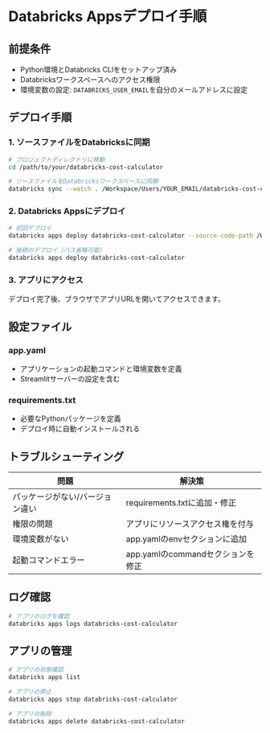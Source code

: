 # Databricks Appsデプロイ手順

## 前提条件

- Python環境とDatabricks CLIをセットアップ済み
- Databricksワークスペースへのアクセス権限
- 環境変数の設定: `DATABRICKS_USER_EMAIL`を自分のメールアドレスに設定

## デプロイ手順

### 1. ソースファイルをDatabricksに同期

```bash
# プロジェクトディレクトリに移動
cd /path/to/your/databricks-cost-calculator

# ソースファイルをDatabricksワークスペースに同期
databricks sync --watch . /Workspace/Users/YOUR_EMAIL/databricks-cost-calculator
```

### 2. Databricks Appsにデプロイ

```bash
# 初回デプロイ
databricks apps deploy databricks-cost-calculator --source-code-path /Workspace/Users/YOUR_EMAIL/databricks-cost-calculator

# 後続のデプロイ（パス省略可能）
databricks apps deploy databricks-cost-calculator
```

### 3. アプリにアクセス

デプロイ完了後、ブラウザでアプリURLを開いてアクセスできます。

## 設定ファイル

### app.yaml
- アプリケーションの起動コマンドと環境変数を定義
- Streamlitサーバーの設定を含む

### requirements.txt
- 必要なPythonパッケージを定義
- デプロイ時に自動インストールされる

## トラブルシューティング

| 問題 | 解決策 |
|------|--------|
| パッケージがない/バージョン違い | requirements.txtに追加・修正 |
| 権限の問題 | アプリにリソースアクセス権を付与 |
| 環境変数がない | app.yamlのenvセクションに追加 |
| 起動コマンドエラー | app.yamlのcommandセクションを修正 |

## ログ確認

```bash
# アプリのログを確認
databricks apps logs databricks-cost-calculator
```

## アプリの管理

```bash
# アプリの状態確認
databricks apps list

# アプリの停止
databricks apps stop databricks-cost-calculator

# アプリの削除
databricks apps delete databricks-cost-calculator
```